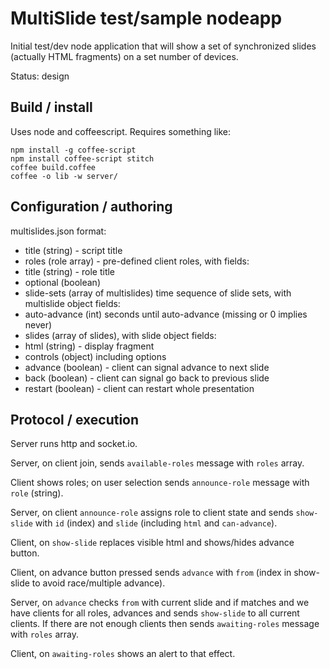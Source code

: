 # MultiSlide test/sample nodeapp

Initial test/dev node application that will show a set of synchronized slides (actually HTML fragments) on a set number of devices.

Status: design

## Build / install

Uses node and coffeescript. Requires something like:
```
npm install -g coffee-script
npm install coffee-script stitch
coffee build.coffee
coffee -o lib -w server/
```

## Configuration / authoring

multislides.json format:

- title (string) - script title
- roles (role array) - pre-defined client roles, with fields:
 - title (string) - role title
 - optional (boolean)
- slide-sets (array of multislides) time sequence of slide sets, with multislide object fields:
 - auto-advance (int) seconds until auto-advance (missing or 0 implies never)
 - slides (array of slides), with slide object fields:
  - html (string) - display fragment
  - controls (object) including options
   - advance (boolean) - client can signal advance to next slide
   - back (boolean) - client can signal go back to previous slide
   - restart (boolean) - client can restart whole presentation

## Protocol / execution

Server runs http and socket.io. 

Server, on client join, sends `available-roles` message with `roles` array. 

Client shows roles; on user selection sends `announce-role` message with `role` (string).

Server, on client `announce-role` assigns role to client state and sends `show-slide` with `id` (index) and `slide` (including `html` and `can-advance`).

Client, on `show-slide` replaces visible html and shows/hides advance button.

Client, on advance button pressed sends `advance` with `from` (index in show-slide to avoid race/multiple advance).

Server, on `advance` checks `from` with current slide and if matches and we have clients for all roles, advances and sends `show-slide` to all current clients. If there are not enough clients then sends `awaiting-roles` message with `roles` array.

Client, on `awaiting-roles` shows an alert to that effect.

